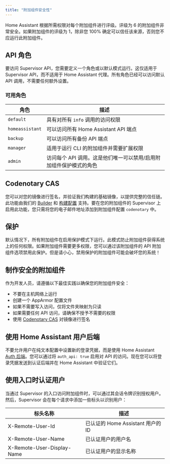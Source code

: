 ```yaml
---
title: "附加组件安全性"
---
```


Home Assistant 根据所需权限对每个附加组件进行评级。评级为 6 的附加组件非常安全。如果附加组件的评级为 1，除非您 100% 确定可以信任该来源，否则您不应运行此附加组件。

## API 角色

要访问 Supervisor API，您需要定义一个角色或以默认模式运行。这仅适用于 Supervisor API，而不适用于 Home Assistant 代理。所有角色已经可以访问默认 API 调用，不需要任何额外设置。

### 可用角色

| 角色     | 描述                             |
|----------|----------------------------------|
| `default`  | 具有对所有 `info` 调用的访问权限 |
| `homeassistant` | 可以访问所有 Home Assistant API 端点 |
| `backup`  | 可以访问所有备份 API 端点       |
| `manager` | 适用于运行 CLI 的附加组件并需要扩展权限 |
| `admin`   | 访问每个 API 调用。这是他们唯一可以禁用/启用附加组件保护模式的角色 |

## Codenotary CAS

您可以对您的镜像进行签名，并验证我们构建的基础镜像，以提供完整的信任链。此功能由我们的 [Builder](https://github.com/home-assistant/builder) 和 [构建配置](/docs/add-ons/configuration#add-on-extended-build) 支持。要在您的附加组件的 Supervisor 上启用此功能，您只需将您的电子邮件地址添加到附加组件配置 `codenotary` 中。

## 保护

默认情况下，所有附加组件在启用保护模式下运行。此模式防止附加组件获得系统上的任何权限。如果附加组件需要更多权限，您可以通过该附加组件的 API 附加组件选项禁用此保护。但是请小心，禁用保护的附加组件可能会破坏您的系统！

## 制作安全的附加组件

作为开发人员，请遵循以下最佳实践以确保您的附加组件安全：

- 不要在主机网络上运行
- 创建一个 AppArmor 配置文件
- 如果不需要写入访问，仅将文件夹映射为只读
- 如果需要任何 API 访问，请确保不授予不需要的权限
- 使用 [Codenotary CAS](https://cas.codenotary.com/) 对镜像进行签名

## 使用 Home Assistant 用户后端

不要允许用户在纯文本配置中设置新的登录凭据，而是使用 Home Assistant [Auth 后端](/docs/api/supervisor/endpoints#auth)。您可以通过将 `auth_api: true` 启用对 API 的访问。现在您可以将登录凭据发送到认证后端并在 Home Assistant 中验证它们。

## 使用入口时认证用户

当通过 Supervisor 的入口访问附加组件时，可以通过其会话令牌识别授权用户。然后，Supervisor 会在每个请求中添加一些标头以识别用户：

| 标头名称                   | 描述                                      |
|---------------------------|------------------------------------------|
| X-Remote-User-Id           | 已认证的 Home Assistant 用户的 ID        |
| X-Remote-User-Name         | 已认证用户的用户名                        |
| X-Remote-User-Display-Name | 已认证用户的显示名称                      |